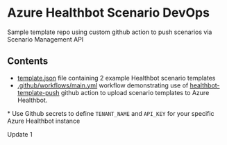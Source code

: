 # Azure Healthbot Scenario DevOps
Sample template repo using custom github action to push scenarios via Scenario Management API

## Contents
- [template.json](./template.json) file containing 2 example Healthbot scenario templates
- [.github/workflows/main.yml](./.github/workflows/main.yml) workflow demonstrating use of [healthbot-template-push](https://github.com/pjirsa/healthbot-template-push) github action to upload scenario templates to Azure Healthbot.

\* Use Github secrets to define `TENANT_NAME` and `API_KEY` for your specific Azure Healthbot instance

Update 1
